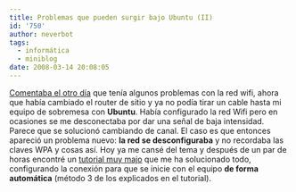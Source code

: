 ```yaml
---
title: Problemas que pueden surgir bajo Ubuntu (II)
id: '750'
author: neverbot
tags:
  - informática
  - miniblog
date: 2008-03-14 20:08:05
---
```


[Comentaba el otro día](https://neverbot.com/internet/red-wireless-con-un-router-tele2/) que tenía algunos problemas con la red wifi, ahora que había cambiado el router de sitio y ya no podía tirar un cable hasta mi equipo de sobremesa con **Ubuntu**. Había configurado la red Wifi pero en ocasiones se me desconectaba por dar una señal de baja intensidad. Parece que se solucionó cambiando de canal. El caso es que entonces apareció un problema nuevo: **la red se desconfiguraba** y no recordaba las claves WPA y cosas así. Hoy ya me cansé del tema y después de un par de horas encontré un [tutorial muy majo](http://linux.adslzone.net/howtos-manuales/how-to-conectar-a-red-wifi-con-wpa-usando-ubuntukubuntu) que me ha solucionado todo, configurando la conexión para que se inicie con el equipo **de forma automática** (método 3 de los explicados en el tutorial).